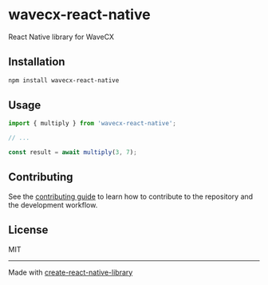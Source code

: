 # wavecx-react-native

React Native library for WaveCX

## Installation

```sh
npm install wavecx-react-native
```

## Usage

```js
import { multiply } from 'wavecx-react-native';

// ...

const result = await multiply(3, 7);
```

## Contributing

See the [contributing guide](CONTRIBUTING.md) to learn how to contribute to the repository and the development workflow.

## License

MIT

---

Made with [create-react-native-library](https://github.com/callstack/react-native-builder-bob)
